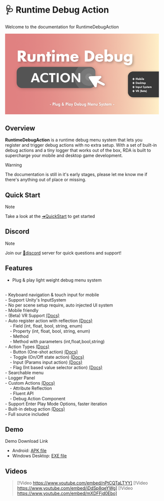 # 🩺 Runtime Debug Action
Welcome to the documentation for RuntimeDebugAction

![](images/2020-12-14-11-20-22.png)

## Overview
**RuntimeDebugAction** is a runtime debug menu system that lets you register and trigger debug actions with no extra setup. With a set of built-in debug actions and a tiny logger that works out of the box, RDA is built to supercharge your mobile and desktop game development.

> [!WARNING]
> The documentation is still in it's early stages, please let me know me if there's anything out of place or missing.

## Quick Start

> [!NOTE]
> Take a look at the [➜QuickStart](manuals/QuickStart/index.md) to get started

## Discord

> [!NOTE]
> Join our [💬discord](https://discord.com/invite/fHGsArj) server for quick questions and support!

## Features
- Plug & play light weight debug menu system
<br>
- Keyboard navigation & touch input for mobile
<br>
- Support Unity's InputSystem
<br>
- No per scene setup require, auto injected UI system
<br>
- Mobile friendly
<br>
- (Beta) VR Support <a href="https://bennykok.github.io/runtime-debug-action-docs/manuals/VR/index.html">(Docs)</a>
<br>
- Auto register action with reflection <a href="https://bennykok.github.io/runtime-debug-action-docs/manuals/CustomActions/attribute-reflection.html">(Docs)</a>
<br>
&nbsp;&nbsp;&nbsp;&nbsp;- Field (int, float, bool, string, enum)
<br>
&nbsp;&nbsp;&nbsp;&nbsp;- Property (int, float, bool, string, enum)
<br>
&nbsp;&nbsp;&nbsp;&nbsp;- Method
<br>
&nbsp;&nbsp;&nbsp;&nbsp;- Method with parameters (int,float,bool,string)
<br>
- Action Types <a href="https://bennykok.github.io/runtime-debug-action-docs/manuals/CustomActions/index.html#action-type">(Docs)</a>
<br>
&nbsp;&nbsp;&nbsp;&nbsp;- Button (One-shot action) <a href="https://bennykok.github.io/runtime-debug-action-docs/api/BennyKok.RuntimeDebug.Actions.DebugActionButton.html">(Docs)</a>
<br>
&nbsp;&nbsp;&nbsp;&nbsp;- Toggle (On/Off state action) <a href="https://bennykok.github.io/runtime-debug-action-docs/api/BennyKok.RuntimeDebug.Actions.DebugActionToggle.html">(Docs)</a>
<br>
&nbsp;&nbsp;&nbsp;&nbsp;- Input (Params input action) <a href="https://bennykok.github.io/runtime-debug-action-docs/api/BennyKok.RuntimeDebug.Actions.DebugActionInput.html">(Docs)</a>
<br>
&nbsp;&nbsp;&nbsp;&nbsp;- Flag (Int based value selector action) <a href="https://bennykok.github.io/runtime-debug-action-docs/api/BennyKok.RuntimeDebug.Actions.DebugActionFlag.html">(Docs)</a>
<br>
- Searchable menu
<br>
- Logger Panel
<br>
- Custom Actions <a href="https://bennykok.github.io/runtime-debug-action-docs/manuals/CustomActions/index.html">(Docs)</a>
<br>
&nbsp;&nbsp;&nbsp;&nbsp;- Attribute Reflection
<br>
&nbsp;&nbsp;&nbsp;&nbsp;- Fluent API
<br>
&nbsp;&nbsp;&nbsp;&nbsp;- Debug Action Component
<br>
- Support Enter Play Mode Options, faster iteration
<br>
- Built-in debug action <a href="https://bennykok.github.io/runtime-debug-action-docs/manuals/default-actions.html">(Docs)</a>
<br>
- Full source included
<br>

## Demo
Demo Download Link

- Android: [APK file](https://www.dropbox.com/s/qhawrrymrni069h/studiob-runtime-debug-action-demo-default-android-35.apk?dl=1)
- Windows Desktop: [EXE file](https://www.dropbox.com/s/vmom4sfm02vcznl/studiob-runtime-debug-action-demo-default-windows-desktop-64-bit-2.zip?dl=1)

## Videos

> [!Video https://www.youtube.com/embed/nPtCQTaLTYY]
> [!Video https://www.youtube.com/embed/iDdSp8qeYWg]
> [!Video https://www.youtube.com/embed/mXDFFjd0Ebo]

<!-- ## Fluent API
The [`RuntimeDebugSystem`](api/BennyKok.RuntimeDebug.Systems.RuntimeDebugSystem.yml) class provide the entry point for registering your custom action, with a Fluent API design, it's a joy to add custom actions. 

```csharp
DebugActionBuilder.Button()
    .WithName($"Set {theme.themeName} Theme")
    .WithAction(() =>
    {
        RuntimeDebugSystem.SetTheme(theme, true);
        RuntimeDebugSystem.UIHandler.TogglePanel(true, true);
    })
    .WithGroup("Themes")
);
```

More details of registering actions [here](~/manuals/CustomActions/index.md). -->